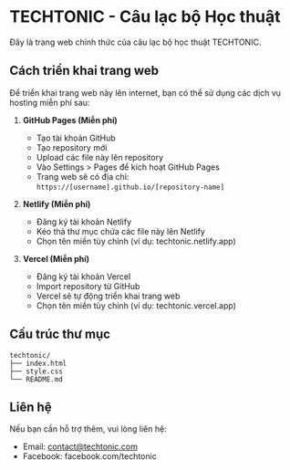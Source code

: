 # TECHTONIC - Câu lạc bộ Học thuật

Đây là trang web chính thức của câu lạc bộ học thuật TECHTONIC.

## Cách triển khai trang web

Để triển khai trang web này lên internet, bạn có thể sử dụng các dịch vụ hosting miễn phí sau:

1. **GitHub Pages (Miễn phí)**
   - Tạo tài khoản GitHub
   - Tạo repository mới
   - Upload các file này lên repository
   - Vào Settings > Pages để kích hoạt GitHub Pages
   - Trang web sẽ có địa chỉ: `https://[username].github.io/[repository-name]`

2. **Netlify (Miễn phí)**
   - Đăng ký tài khoản Netlify
   - Kéo thả thư mục chứa các file này lên Netlify
   - Chọn tên miền tùy chỉnh (ví dụ: techtonic.netlify.app)

3. **Vercel (Miễn phí)**
   - Đăng ký tài khoản Vercel
   - Import repository từ GitHub
   - Vercel sẽ tự động triển khai trang web
   - Chọn tên miền tùy chỉnh (ví dụ: techtonic.vercel.app)

## Cấu trúc thư mục
```
techtonic/
├── index.html
├── style.css
└── README.md
```

## Liên hệ
Nếu bạn cần hỗ trợ thêm, vui lòng liên hệ:
- Email: contact@techtonic.com
- Facebook: facebook.com/techtonic 